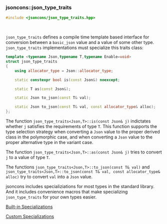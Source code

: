 ### jsoncons::json_type_traits

```cpp
#include <jsoncons/json_type_traits.hpp>
```

<br>

`json_type_traits` defines a compile time template based interface for conversion between a `basic_json` value
and a value of some other type. `json_type_traits` implementations must specialize this traits class:

```cpp
template <typename Json,typename T,typename Enable=void>
struct json_type_traits
{
    using allocator_type = Json::allocator_type;

    static constexpr bool is(const Json&) noexcept;

    static T as(const Json&);

    static Json to_json(const T& val);

    static Json to_json(const T& val, const allocator_type& alloc);
};
```

The function `json_type_traits<Json,T>::is(const Json& j)` indictates whether `j` satisfies 
the requirements of type `T`. This function supports the type selection strategy when
converting a `Json` value to the proper derived class in the polymorphic case, and
when converting a `Json` value to the proper alternative type in the variant case.  

The function `json_type_traits<Json,T>::as(const Json& j)` tries to convert `j`
to a value of type `T`.

The functions `json_type_traits<Json,T>::to_json(const T& val)` and 
`json_type_traits<Json,T>::to_json(const T& val, const allocator_type& alloc)`
try to convert `val` into a `Json` value.

jsoncons includes specializiations for most types in the standard library. 
And it includes convenience macros that make specializing `json_type_traits` for your own types easier.

[Built-in Specializations](built-in-specializations.md)

[Custom Specializations](custom-specializations.md)


